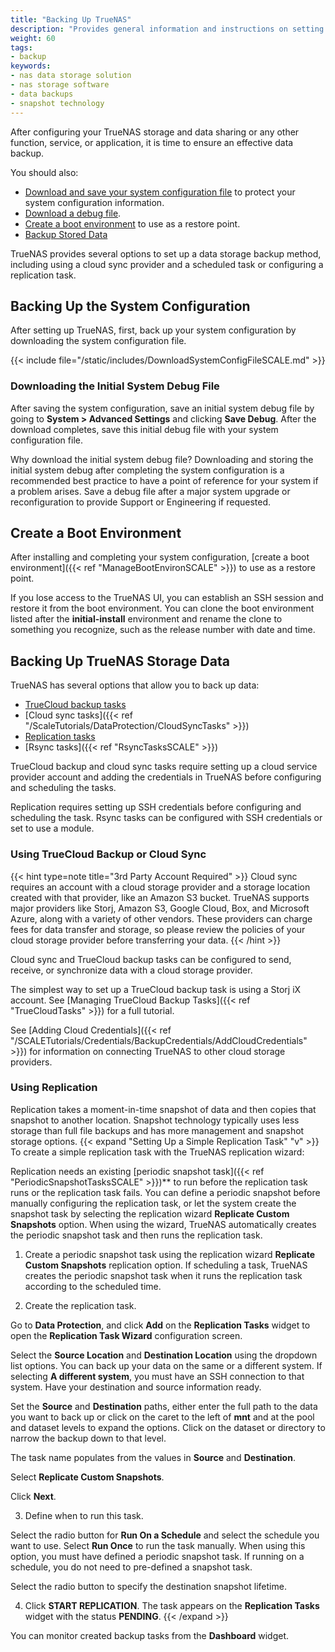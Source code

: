 ```yaml
---
title: "Backing Up TrueNAS"
description: "Provides general information and instructions on setting up data storage backups, saving the system configuration and initial system debug files, and creating a boot environment."
weight: 60
tags:
- backup
keywords:
- nas data storage solution
- nas storage software
- data backups
- snapshot technology
---
```


After configuring your TrueNAS storage and data sharing or any other function, service, or application, it is time to ensure an effective data backup.

You should also:

* [Download and save your system configuration file](#backing-up-the-system-configuration) to protect your system configuration information.
* [Download a debug file](#downloading-the-initial-system-debug-file).
* [Create a boot environment](#create-a-boot-environment) to use as a restore point.
* [Backup Stored Data](#backing-up-truenas-storage-data)

TrueNAS provides several options to set up a data storage backup method, including using a cloud sync provider and a scheduled task or configuring a replication task.

## Backing Up the System Configuration
After setting up TrueNAS, first, back up your system configuration by downloading the system configuration file.

{{< include file="/static/includes/DownloadSystemConfigFileSCALE.md" >}}

### Downloading the Initial System Debug File

After saving the system configuration, save an initial system debug file by going to **System > Advanced Settings** and clicking **Save Debug**. After the download completes, save this initial debug file with your system configuration file.

Why download the initial system debug file?
Downloading and storing the initial system debug after completing the system configuration is a recommended best practice to have a point of reference for your system if a problem arises. Save a debug file after a major system upgrade or reconfiguration to provide Support or Engineering if requested.

## Create a Boot Environment

After installing and completing your system configuration, [create a boot environment]({{< ref "ManageBootEnvironSCALE" >}}) to use as a restore point.

If you lose access to the TrueNAS UI, you can establish an SSH session and restore it from the boot environment.
You can clone the boot environment listed after the **initial-install** environment and rename the clone to something you recognize, such as the release number with date and time.

## Backing Up TrueNAS Storage Data

TrueNAS has several options that allow you to back up data:

* [TrueCloud backup tasks](#using-truecloud-backup-or-cloud-sync)
* [Cloud sync tasks]({{< ref "/ScaleTutorials/DataProtection/CloudSyncTasks" >}})
* [Replication tasks](#using-replication)
* [Rsync tasks]({{< ref "RsyncTasksSCALE" >}})

TrueCloud backup and cloud sync tasks require setting up a cloud service provider account and adding the credentials in TrueNAS before configuring and scheduling the tasks.

Replication requires setting up SSH credentials before configuring and scheduling the task. Rsync tasks can be configured with SSH credentials or set to use a module.

### Using TrueCloud Backup or Cloud Sync

{{< hint type=note title="3rd Party Account Required" >}}
Cloud sync requires an account with a cloud storage provider and a storage location created with that provider, like an Amazon S3 bucket.
TrueNAS supports major providers like Storj, Amazon S3, Google Cloud, Box, and Microsoft Azure, along with a variety of other vendors.
These providers can charge fees for data transfer and storage, so please review the policies of your cloud storage provider before transferring your data.
{{< /hint >}}

Cloud sync and TrueCloud backup tasks can be configured to send, receive, or synchronize data with a cloud storage provider.

The simplest way to set up a TrueCloud backup task is using a Storj iX account.
See [Managing TrueCloud Backup Tasks]({{< ref "TrueCloudTasks" >}}) for a full tutorial.

See [Adding Cloud Credentials]({{< ref "/SCALETutorials/Credentials/BackupCredentials/AddCloudCredentials" >}}) for information on connecting TrueNAS to other cloud storage providers.

### Using Replication
Replication takes a moment-in-time snapshot of data and then copies that snapshot to another location.
Snapshot technology typically uses less storage than full file backups and has more management and snapshot storage options.
{{< expand "Setting Up a Simple Replication Task" "v" >}}
To create a simple replication task with the TrueNAS replication wizard:

Replication needs an existing [periodic snapshot task]({{< ref "PeriodicSnapshotTasksSCALE" >}})** to run before the replication task runs or the replication task fails.
You can define a periodic snapshot before manually configuring the replication task, or let the system create the snapshot task by selecting the replication wizard **Replicate Custom Snapshots** option. When using the wizard, TrueNAS automatically creates the periodic snapshot task and then runs the replication task.

1. Create a periodic snapshot task using the replication wizard **Replicate Custom Snapshots** replication option.
 If scheduling a task, TrueNAS creates the periodic snapshot task when it runs the replication task according to the scheduled time.

2. Create the replication task.

 Go to **Data Protection**, and click **Add** on the **Replication Tasks** widget to open the **Replication Task Wizard** configuration screen.

 Select the **Source Location** and **Destination Location** using the dropdown list options.
You can back up your data on the same or a different system.
 If selecting **A different system**, you must have an SSH connection to that system. Have your destination and source information ready.

Set the **Source** and **Destination** paths, either enter the full path to the data you want to back up or click on the caret <i class="fa fa-caret-right" aria-hidden="true"></i> to the left of **mnt** and at the pool and dataset levels to expand the options. Click on the dataset or directory to narrow the backup down to that level.

 The task name populates from the values in **Source** and **Destination**.

 Select **Replicate Custom Snapshots**.

 Click **Next**.

3. Define when to run this task.

 Select the radio button for **Run On a Schedule** and select the schedule you want to use. Select **Run Once** to run the task manually.
When using this option, you must have defined a periodic snapshot task. If running on a schedule, you do not need to pre-defined a snapshot task.

 Select the radio button to specify the destination snapshot lifetime.

4. Click **START REPLICATION**. The task appears on the **Replication Tasks** widget with the status **PENDING**.
{{< /expand >}}

You can monitor created backup tasks from the **Dashboard** widget.
